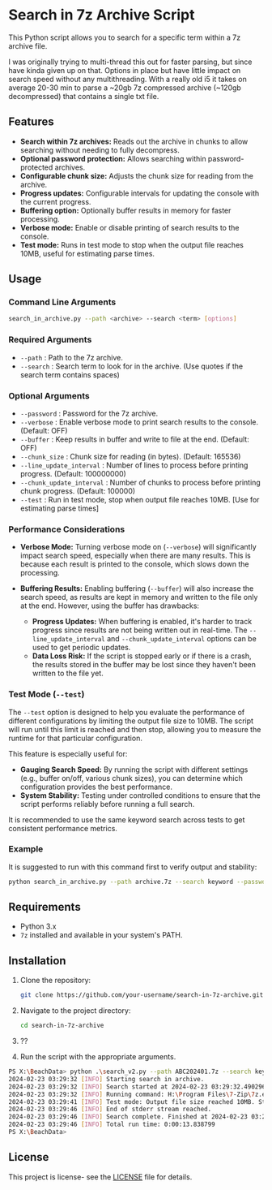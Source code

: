 
# Search in 7z Archive Script

This Python script allows you to search for a specific term within a 7z archive file.

I was originally trying to multi-thread this out for faster parsing, but since have kinda given up on that. 
Options in place but have little impact on search speed without any multithreading.
With a really old i5 it takes on average 20-30 min to parse a ~20gb 7z compressed archive (~120gb decompressed) that contains a single txt file.

## Features

- **Search within 7z archives:** Reads out the archive in chunks to allow searching without needing to fully decompress.
- **Optional password protection:** Allows searching within password-protected archives.
- **Configurable chunk size:** Adjusts the chunk size for reading from the archive.
- **Progress updates:** Configurable intervals for updating the console with the current progress.
- **Buffering option:** Optionally buffer results in memory for faster processing.
- **Verbose mode:** Enable or disable printing of search results to the console.
- **Test mode:** Runs in test mode to stop when the output file reaches 10MB, useful for estimating parse times.

## Usage

### Command Line Arguments

```bash
search_in_archive.py --path <archive> --search <term> [options]
```

### Required Arguments

- `--path` : Path to the 7z archive.
- `--search` : Search term to look for in the archive. (Use quotes if the search term contains spaces)

### Optional Arguments

- `--password` : Password for the 7z archive.
- `--verbose` : Enable verbose mode to print search results to the console. (Default: OFF)
- `--buffer` : Keep results in buffer and write to file at the end. (Default: OFF)
- `--chunk_size` : Chunk size for reading (in bytes). (Default: 165536)
- `--line_update_interval` : Number of lines to process before printing progress. (Default: 100000000)
- `--chunk_update_interval` : Number of chunks to process before printing chunk progress. (Default: 100000)
- `--test` : Run in test mode, stop when output file reaches 10MB. [Use for estimating parse times]

### Performance Considerations

- **Verbose Mode:** Turning verbose mode on (`--verbose`) will significantly impact search speed, especially when there are many results. This is because each result is printed to the console, which slows down the processing.
  
- **Buffering Results:** Enabling buffering (`--buffer`) will also increase the search speed, as results are kept in memory and written to the file only at the end. However, using the buffer has drawbacks:
  - **Progress Updates:** When buffering is enabled, it's harder to track progress since results are not being written out in real-time. The `--line_update_interval` and `--chunk_update_interval` options can be used to get periodic updates.
  - **Data Loss Risk:** If the script is stopped early or if there is a crash, the results stored in the buffer may be lost since they haven't been written to the file yet.

### Test Mode (`--test`)

The `--test` option is designed to help you evaluate the performance of different configurations by limiting the output file size to 10MB. The script will run until this limit is reached and then stop, allowing you to measure the runtime for that particular configuration. 

This feature is especially useful for:
- **Gauging Search Speed:** By running the script with different settings (e.g., buffer on/off, various chunk sizes), you can determine which configuration provides the best performance.
- **System Stability:** Testing under controlled conditions to ensure that the script performs reliably before running a full search.

It is recommended to use the same keyword search across tests to get consistent performance metrics.

### Example

It is suggested to run with this command first to verify output and stability:

```bash
python search_in_archive.py --path archive.7z --search keyword --password SecretPassword --buffer --test
```

## Requirements

- Python 3.x
- `7z` installed and available in your system's PATH.

## Installation

1. Clone the repository:
   ```bash
   git clone https://github.com/your-username/search-in-7z-archive.git
   ```
2. Navigate to the project directory:
   ```bash
   cd search-in-7z-archive
   ```
3. ??

4. Run the script with the appropriate arguments.

```bash
PS X:\BeachData> python .\search_v2.py --path ABC202401.7z --search keyword --password https://password.io/ --test
2024-02-23 03:29:32 [INFO] Starting search in archive.
2024-02-23 03:29:32 [INFO] Search started at 2024-02-23 03:29:32.490296
2024-02-23 03:29:32 [INFO] Running command: H:\Program Files\7-Zip\7z.exe x -so -phttps://password.io/ ABC202401.7z
2024-02-23 03:29:41 [INFO] Test mode: Output file size reached 10MB. Stopping...
2024-02-23 03:29:46 [INFO] End of stderr stream reached.
2024-02-23 03:29:46 [INFO] Search complete. Finished at 2024-02-23 03:29:46.329095
2024-02-23 03:29:46 [INFO] Total run time: 0:00:13.838799
PS X:\BeachData>
```

## License

This project is license- see the [LICENSE](LICENSE) file for details.
